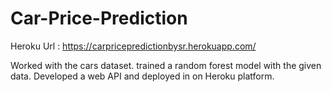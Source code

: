 # Car-Price-Prediction
Heroku Url : https://carpricepredictionbysr.herokuapp.com/

Worked with the cars dataset. trained a random forest model with the given data. 
Developed a web API and deployed in on Heroku platform.
